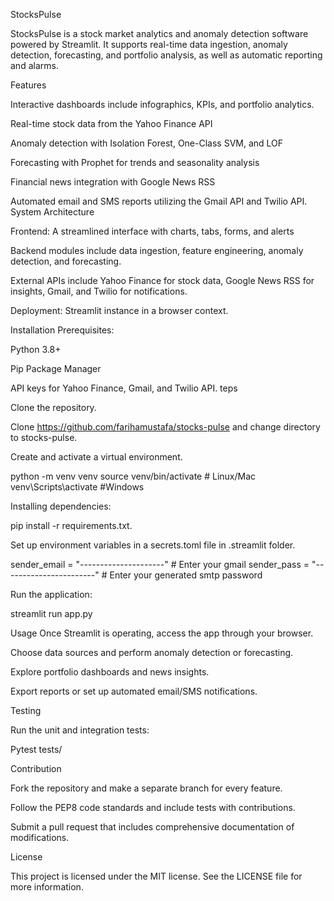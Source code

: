 StocksPulse

StocksPulse is a stock market analytics and anomaly detection software powered by Streamlit. It supports real-time data ingestion, anomaly detection, forecasting, and portfolio analysis, as well as automatic reporting and alarms.

Features

Interactive dashboards include infographics, KPIs, and portfolio analytics.

Real-time stock data from the Yahoo Finance API

Anomaly detection with Isolation Forest, One-Class SVM, and LOF

Forecasting with Prophet for trends and seasonality analysis

Financial news integration with Google News RSS

Automated email and SMS reports utilizing the Gmail API and Twilio API.
  System Architecture

Frontend: A streamlined interface with charts, tabs, forms, and alerts

Backend modules include data ingestion, feature engineering, anomaly detection, and forecasting.

External APIs include Yahoo Finance for stock data, Google News RSS for insights, Gmail, and Twilio for notifications.

Deployment: Streamlit instance in a browser context.

Installation Prerequisites:

Python 3.8+

Pip Package Manager

API keys for Yahoo Finance, Gmail, and Twilio API.
  teps

Clone the repository.

Clone https://github.com/farihamustafa/stocks-pulse and change directory to stocks-pulse.


Create and activate a virtual environment.

python -m venv venv source venv/bin/activate # Linux/Mac venv\Scripts\activate #Windows


Installing dependencies:

pip install -r requirements.txt.


Set up environment variables in a secrets.toml file in .streamlit folder.

sender_email = "---------------------" # Enter your gmail
sender_pass = "-----------------------" # Enter your generated smtp password


Run the application:

streamlit run app.py

Usage
  Once Streamlit is operating, access the app through your browser.

Choose data sources and perform anomaly detection or forecasting.

Explore portfolio dashboards and news insights.

Export reports or set up automated email/SMS notifications.

Testing

Run the unit and integration tests:

Pytest tests/

Contribution

Fork the repository and make a separate branch for every feature.

Follow the PEP8 code standards and include tests with contributions.

Submit a pull request that includes comprehensive documentation of modifications.

License

This project is licensed under the MIT license. See the LICENSE file for more information.  

